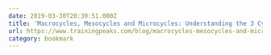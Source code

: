 ```yaml
---
date: 2019-03-30T20:39:51.000Z
title: 'Macrocycles, Mesocycles and Microcycles: Understanding the 3 Cycles of Periodization'
url: https://www.trainingpeaks.com/blog/macrocycles-mesocycles-and-microcycles-understanding-the-3-cycles-of-periodization/
category: bookmark
---
```

